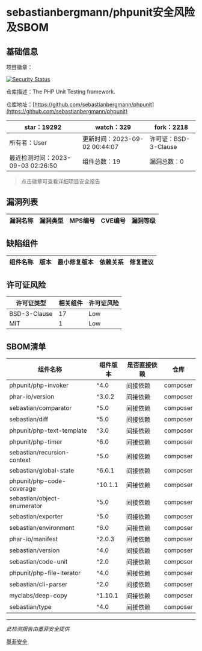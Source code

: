 # sebastianbergmann/phpunit安全风险及SBOM

## 基础信息

项目徽章：

[![Security Status](https://www.murphysec.com/platform3/v31/badge/1698039330941566976.svg)](https://www.murphysec.com/console/report/1692603591126044672/1698039330941566976)

仓库描述：The PHP Unit Testing framework.

仓库地址：[https://github.com/sebastianbergmann/phpunit](https://github.com/sebastianbergmann/phpunit)

| star：19292 | watch：329 | fork：2218 |
| ----------- | -------------- | ------------ |
| 所有者：User | 更新时间：2023-09-02 00:44:07 | 许可证：BSD-3-Clause |
| 最近检测时间：2023-09-03 02:26:50 | 组件总数：19 | 漏洞总数：0 |

> 点击徽章可查看详细项目安全报告



## 漏洞列表

| 漏洞名称 | 漏洞类型 | MPS编号 | CVE编号 | 漏洞等级 |
| ------- | ------ | ------- | ------ | ----- |





## 缺陷组件

| 组件名称 | 版本 | 最小修复版本 | 依赖关系 | 修复建议 |
| -------- | ---- | ------------ | -------- | -------- |





## 许可证风险

| 许可证类型 | 相关组件 | 许可证风险 |
| ---------- | -------- | ---------- |
|BSD-3-Clause|17|Low|
|MIT|1|Low|




## SBOM清单

| 组件名称 | 组件版本 | 是否直接依赖 | 仓库 |
| -------- | -------- | ------------ | ---- |
|phpunit/php-invoker|^4.0|间接依赖|composer|
|phar-io/version|^3.0.2|间接依赖|composer|
|sebastian/comparator|^5.0|间接依赖|composer|
|sebastian/diff|^5.0|间接依赖|composer|
|phpunit/php-text-template|^3.0|间接依赖|composer|
|phpunit/php-timer|^6.0|间接依赖|composer|
|sebastian/recursion-context|^5.0|间接依赖|composer|
|sebastian/global-state|^6.0.1|间接依赖|composer|
|phpunit/php-code-coverage|^10.1.1|间接依赖|composer|
|sebastian/object-enumerator|^5.0|间接依赖|composer|
|sebastian/exporter|^5.0|间接依赖|composer|
|sebastian/environment|^6.0|间接依赖|composer|
|phar-io/manifest|^2.0.3|间接依赖|composer|
|sebastian/version|^4.0|间接依赖|composer|
|sebastian/code-unit|^2.0|间接依赖|composer|
|phpunit/php-file-iterator|^4.0|间接依赖|composer|
|sebastian/cli-parser|^2.0|间接依赖|composer|
|myclabs/deep-copy|^1.10.1|间接依赖|composer|
|sebastian/type|^4.0|间接依赖|composer|


------

*此检测报告由墨菲安全提供*

[墨菲安全](www.murphysec.com)